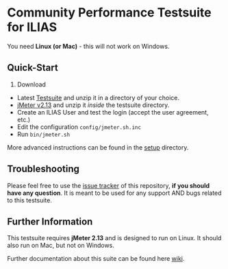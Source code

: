 # Community Performance Testsuite for ILIAS

You need **Linux (or Mac)** - this will not work on Windows.

## Quick-Start

1. Download
 * Latest [Testsuite][dl-testsuite] and unzip it in a directory of your choice.
 * [jMeter v2.13][dl-jmeter-2.13] and unzip it _inside_ the testsuite directory.
* Create an ILIAS User and test the login (accept the user agreement, etc.)
* Edit the configuration `config/jmeter.sh.inc`
* Run `bin/jmeter.sh`

More advanced instructions can be found in the [setup](https://github.com/qualitus/performance-tests/tree/master/setup) directory.

[dl-testsuite]: https://github.com/qualitus/performance-tests/releases/latest
[dl-jmeter-2.13]: http://mirror.23media.de/apache//jmeter/binaries/apache-jmeter-2.13.zip

## Troubleshooting

Please feel free to use the [issue tracker](https://github.com/qualitus/performance-tests/issues) of this repository,
**if you should have any question**.
It is meant to be used for any support AND bugs related to this testsuite.

## Further Information
This testsuite requires **jMeter 2.13** and is designed to run on Linux. It should also run on Mac, but not on Windows.

Further documentation about this suite can be found here [wiki](https://github.com/qualitus/performance-tests/wiki).

